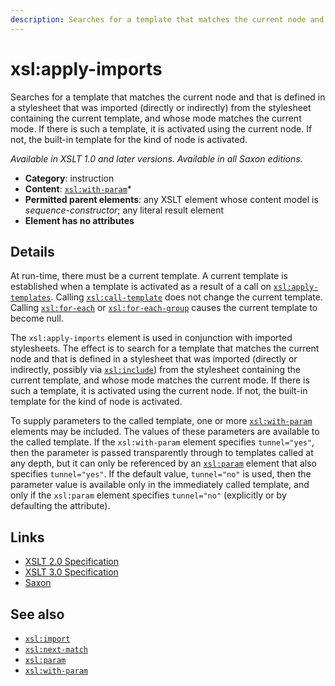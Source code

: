 ```yaml
---
description: Searches for a template that matches the current node and that is defined in a stylesheet that was imported from the stylesheet containing the current template, and whose mode matches the current mode
---
```


# xsl:apply-imports

Searches for a template that matches the current node and that is defined in a stylesheet that was imported (directly or indirectly) from the stylesheet containing the current template, and whose mode matches the current mode. If there is such a template, it is activated using the current node. If not, the built-in template for the kind of node is activated.

_Available in XSLT 1.0 and later versions. Available in all Saxon editions._

- **Category**: instruction
- **Content**: [`xsl:with-param`](xsl-with-param.md)\*
- **Permitted parent elements**: any XSLT element whose content model is _sequence-constructor_; any literal result element
- **Element has no attributes**

## Details

At run-time, there must be a current template. A current template is established when a template is activated as a result of a call on [`xsl:apply-templates`](xsl-apply-templates.md). Calling [`xsl:call-template`](xsl-call-template.md) does not change the current template. Calling [`xsl:for-each`](xsl-for-each.md) or [`xsl:for-each-group`](xsl-for-each-group.md) causes the current template to become null.

The `xsl:apply-imports` element is used in conjunction with imported stylesheets. The effect is to search for a template that matches the current node and that is defined in a stylesheet that was imported (directly or indirectly, possibly via [`xsl:include`](xsl-include.md)) from the stylesheet containing the current template, and whose mode matches the current mode. If there is such a template, it is activated using the current node. If not, the built-in template for the kind of node is activated.

To supply parameters to the called template, one or more [`xsl:with-param`](xsl-with-param.md) elements may be included. The values of these parameters are available to the called template. If the `xsl:with-param` element specifies `tunnel="yes"`, then the parameter is passed transparently through to templates called at any depth, but it can only be referenced by an [`xsl:param`](xsl-param.md) element that also specifies `tunnel="yes"`. If the default value, `tunnel="no"` is used, then the parameter value is available only in the immediately called template, and only if the `xsl:param` element specifies `tunnel="no"` (explicitly or by defaulting the attribute).

## Links

- [XSLT 2.0 Specification](http://www.w3.org/TR/xslt20/#element-apply-imports)
- [XSLT 3.0 Specification](http://www.w3.org/TR/xslt-30/#element-apply-imports)
- [Saxon](http://www.saxonica.com/documentation/index.html#!xsl-elements/apply-imports)

## See also

- [`xsl:import`](xsl-import.md)
- [`xsl:next-match`](xsl-next-match.md)
- [`xsl:param`](xsl-param.md)
- [`xsl:with-param`](xsl-with-param.md)
